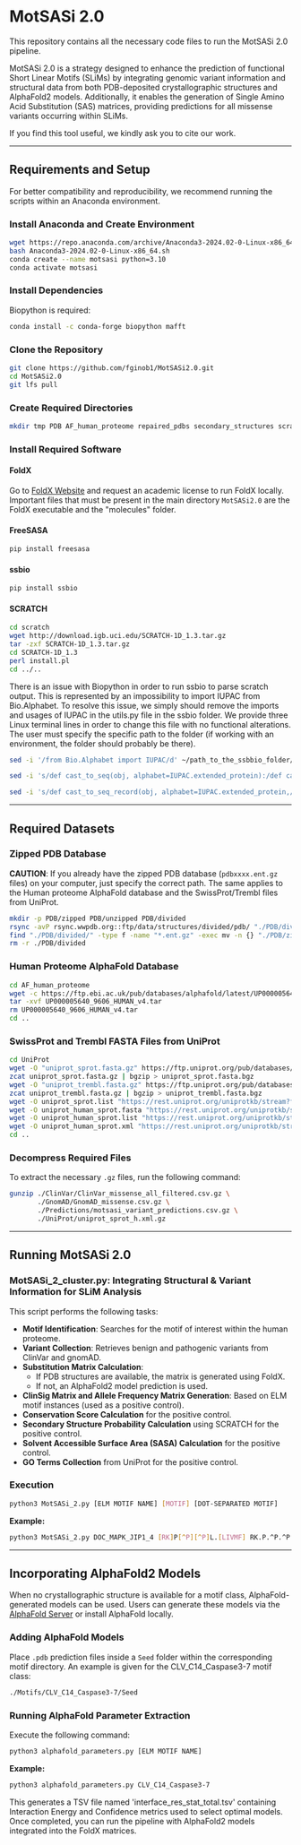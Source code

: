 # MotSASi 2.0

This repository contains all the necessary code files to run the MotSASi 2.0 pipeline.

MotSASi 2.0 is a strategy designed to enhance the prediction of functional Short Linear Motifs (SLiMs) by integrating genomic variant information and structural data from both PDB-deposited crystallographic structures and AlphaFold2 models. Additionally, it enables the generation of Single Amino Acid Substitution (SAS) matrices, providing predictions for all missense variants occurring within SLiMs.

If you find this tool useful, we kindly ask you to cite our work.

---

## Requirements and Setup

For better compatibility and reproducibility, we recommend running the scripts within an Anaconda environment.

### **Install Anaconda and Create Environment**

```bash
wget https://repo.anaconda.com/archive/Anaconda3-2024.02-0-Linux-x86_64.sh
bash Anaconda3-2024.02-0-Linux-x86_64.sh
conda create --name motsasi python=3.10
conda activate motsasi
```

### **Install Dependencies**

Biopython is required:

```bash
conda install -c conda-forge biopython mafft
```

### **Clone the Repository**

```bash
git clone https://github.com/fginob1/MotSASi2.0.git
cd MotSASi2.0
git lfs pull
```

### **Create Required Directories**

```bash
mkdir tmp PDB AF_human_proteome repaired_pdbs secondary_structures scratch
```

### **Install Required Software**

#### **FoldX**

Go to [FoldX Website](https://foldxsuite.crg.eu/academic-license-info) and request an academic license to run FoldX locally. Important files that must be present in the main directory `MotSASi2.0` are the FoldX executable and the "molecules" folder.

#### **FreeSASA**

```bash
pip install freesasa
```

#### **ssbio**

```bash
pip install ssbio
```


#### **SCRATCH**

```bash
cd scratch
wget http://download.igb.uci.edu/SCRATCH-1D_1.3.tar.gz
tar -zxf SCRATCH-1D_1.3.tar.gz
cd SCRATCH-1D_1.3
perl install.pl
cd ../..
```

There is an issue with Biopython in order to run ssbio to parse scratch output. This is represented by an impossibility to import IUPAC from Bio.Alphabet. To resolve this issue, we simply should remove the imports and usages of IUPAC in the utils.py file in the ssbio folder. We provide three Linux terminal lines in order to change this file with no functional alterations. The user must specify the specific path to the folder (if working with an environment, the folder should probably be there).

```bash
sed -i '/from Bio.Alphabet import IUPAC/d' ~/path_to_the_ssbbio_folder/ssbio/protein/sequence/utils/utils.py

sed -i 's/def cast_to_seq(obj, alphabet=IUPAC.extended_protein):/def cast_to_seq(obj):/' ~/path_to_the_ssbbio_folder/ssbio/protein/sequence/utils/utils.py

sed -i 's/def cast_to_seq_record(obj, alphabet=IUPAC.extended_protein,/def cast_to_seq_record(obj,/' ~/path_to_the_ssbbio_folder/ssbio/protein/sequence/utils/utils.py
```

---

## Required Datasets

### **Zipped PDB Database**

**CAUTION**: If you already have the zipped PDB database (`pdbxxxx.ent.gz` files) on your computer, just specify the correct path. The same applies to the Human proteome AlphaFold database and the SwissProt/Trembl files from UniProt.

```bash
mkdir -p PDB/zipped PDB/unzipped PDB/divided
rsync -avP rsync.wwpdb.org::ftp/data/structures/divided/pdb/ "./PDB/divided/"
find "./PDB/divided/" -type f -name "*.ent.gz" -exec mv -n {} "./PDB/zipped/" \;
rm -r ./PDB/divided
```

### **Human Proteome AlphaFold Database**

```bash
cd AF_human_proteome
wget -c https://ftp.ebi.ac.uk/pub/databases/alphafold/latest/UP000005640_9606_HUMAN_v4.tar
tar -xvf UP000005640_9606_HUMAN_v4.tar
rm UP000005640_9606_HUMAN_v4.tar
cd ..
```

### **SwissProt and Trembl FASTA Files from UniProt**

```bash
cd UniProt
wget -O "uniprot_sprot.fasta.gz" https://ftp.uniprot.org/pub/databases/uniprot/current_release/knowledgebase/complete/uniprot_sprot.fasta.gz
zcat uniprot_sprot.fasta.gz | bgzip > uniprot_sprot.fasta.bgz
wget -O "uniprot_trembl.fasta.gz" https://ftp.uniprot.org/pub/databases/uniprot/current_release/knowledgebase/complete/uniprot_trembl.fasta.gz
zcat uniprot_trembl.fasta.gz | bgzip > uniprot_trembl.fasta.bgz
wget -O uniprot_sprot.list "https://rest.uniprot.org/uniprotkb/stream?format=list&query=%28*%29+AND+%28reviewed%3Atrue%29"
wget -O uniprot_human_sprot.fasta "https://rest.uniprot.org/uniprotkb/stream?format=fasta&query=%28*%29+AND+%28model_organism%3A9606%29+AND+%28reviewed%3Atrue%29"
wget -O uniprot_human_sprot.list "https://rest.uniprot.org/uniprotkb/stream?format=list&query=%28*%29+AND+%28model_organism%3A9606%29+AND+%28reviewed%3Atrue%29"
wget -O uniprot_human_sprot.xml "https://rest.uniprot.org/uniprotkb/stream?format=xml&query=%28*%29+AND+%28model_organism%3A9606%29+AND+%28reviewed%3Atrue%29"
cd ..
```

### **Decompress Required Files**

To extract the necessary `.gz` files, run the following command:

```bash
gunzip ./ClinVar/ClinVar_missense_all_filtered.csv.gz \
       ./GnomAD/GnomAD_missense.csv.gz \
       ./Predictions/motsasi_variant_predictions.csv.gz \
       ./UniProt/uniprot_sprot_h.xml.gz
```

---

## Running MotSASi 2.0

### **MotSASi_2_cluster.py: Integrating Structural & Variant Information for SLiM Analysis**

This script performs the following tasks:

- **Motif Identification**: Searches for the motif of interest within the human proteome.
- **Variant Collection**: Retrieves benign and pathogenic variants from ClinVar and gnomAD.
- **Substitution Matrix Calculation**:
  - If PDB structures are available, the matrix is generated using FoldX.
  - If not, an AlphaFold2 model prediction is used.
- **ClinSig Matrix and Allele Frequency Matrix Generation**: Based on ELM motif instances (used as a positive control).
- **Conservation Score Calculation** for the positive control.
- **Secondary Structure Probability Calculation** using SCRATCH for the positive control.
- **Solvent Accessible Surface Area (SASA) Calculation** for the positive control.
- **GO Terms Collection** from UniProt for the positive control.

### **Execution**

```bash
python3 MotSASi_2.py [ELM MOTIF NAME] [MOTIF] [DOT-SEPARATED MOTIF]
```

**Example:**

```bash
python3 MotSASi_2.py DOC_MAPK_JIP1_4 [RK]P[^P][^P]L.[LIVMF] RK.P.^P.^P.L.x.LIVMF
```

---

## Incorporating AlphaFold2 Models

When no crystallographic structure is available for a motif class, AlphaFold-generated models can be used. Users can generate these models via the [AlphaFold Server](https://alphafoldserver.com/) or install AlphaFold locally.

### **Adding AlphaFold Models**

Place `.pdb` prediction files inside a `Seed` folder within the corresponding motif directory. An example is given for the CLV_C14_Caspase3-7 motif class:
   ```bash
   ./Motifs/CLV_C14_Caspase3-7/Seed
   ```
### **Running AlphaFold Parameter Extraction**

Execute the following command:

```bash
python3 alphafold_parameters.py [ELM MOTIF NAME]
```

**Example:**

```bash
python3 alphafold_parameters.py CLV_C14_Caspase3-7
```

This generates a TSV file named 'interface_res_stat_total.tsv' containing Interaction Energy and Confidence metrics used to select optimal models. Once completed, you can run the pipeline with AlphaFold2 models integrated into the FoldX matrices.
